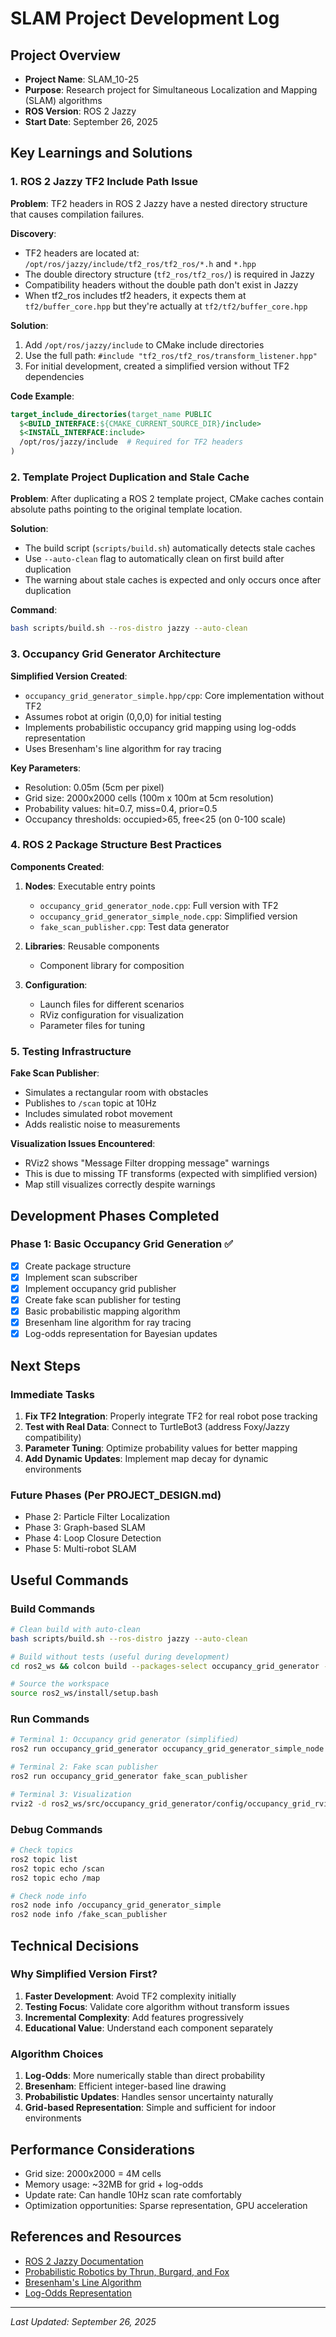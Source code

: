 # SLAM Project Development Log

## Project Overview
- **Project Name**: SLAM_10-25
- **Purpose**: Research project for Simultaneous Localization and Mapping (SLAM) algorithms
- **ROS Version**: ROS 2 Jazzy
- **Start Date**: September 26, 2025

## Key Learnings and Solutions

### 1. ROS 2 Jazzy TF2 Include Path Issue
**Problem**: TF2 headers in ROS 2 Jazzy have a nested directory structure that causes compilation failures.

**Discovery**:
- TF2 headers are located at: `/opt/ros/jazzy/include/tf2_ros/tf2_ros/*.h` and `*.hpp`
- The double directory structure (`tf2_ros/tf2_ros/`) is required in Jazzy
- Compatibility headers without the double path don't exist in Jazzy
- When tf2_ros includes tf2 headers, it expects them at `tf2/buffer_core.hpp` but they're actually at `tf2/tf2/buffer_core.hpp`

**Solution**:
1. Add `/opt/ros/jazzy/include` to CMake include directories
2. Use the full path: `#include "tf2_ros/tf2_ros/transform_listener.hpp"`
3. For initial development, created a simplified version without TF2 dependencies

**Code Example**:
```cmake
target_include_directories(target_name PUBLIC
  $<BUILD_INTERFACE:${CMAKE_CURRENT_SOURCE_DIR}/include>
  $<INSTALL_INTERFACE:include>
  /opt/ros/jazzy/include  # Required for TF2 headers
)
```

### 2. Template Project Duplication and Stale Cache
**Problem**: After duplicating a ROS 2 template project, CMake caches contain absolute paths pointing to the original template location.

**Solution**:
- The build script (`scripts/build.sh`) automatically detects stale caches
- Use `--auto-clean` flag to automatically clean on first build after duplication
- The warning about stale caches is expected and only occurs once after duplication

**Command**:
```bash
bash scripts/build.sh --ros-distro jazzy --auto-clean
```

### 3. Occupancy Grid Generator Architecture
**Simplified Version Created**:
- `occupancy_grid_generator_simple.hpp/cpp`: Core implementation without TF2
- Assumes robot at origin (0,0,0) for initial testing
- Implements probabilistic occupancy grid mapping using log-odds representation
- Uses Bresenham's line algorithm for ray tracing

**Key Parameters**:
- Resolution: 0.05m (5cm per pixel)
- Grid size: 2000x2000 cells (100m x 100m at 5cm resolution)
- Probability values: hit=0.7, miss=0.4, prior=0.5
- Occupancy thresholds: occupied>65, free<25 (on 0-100 scale)

### 4. ROS 2 Package Structure Best Practices
**Components Created**:
1. **Nodes**: Executable entry points
   - `occupancy_grid_generator_node.cpp`: Full version with TF2
   - `occupancy_grid_generator_simple_node.cpp`: Simplified version
   - `fake_scan_publisher.cpp`: Test data generator

2. **Libraries**: Reusable components
   - Component library for composition

3. **Configuration**:
   - Launch files for different scenarios
   - RViz configuration for visualization
   - Parameter files for tuning

### 5. Testing Infrastructure
**Fake Scan Publisher**:
- Simulates a rectangular room with obstacles
- Publishes to `/scan` topic at 10Hz
- Includes simulated robot movement
- Adds realistic noise to measurements

**Visualization Issues Encountered**:
- RViz2 shows "Message Filter dropping message" warnings
- This is due to missing TF transforms (expected with simplified version)
- Map still visualizes correctly despite warnings

## Development Phases Completed

### Phase 1: Basic Occupancy Grid Generation ✅
- [x] Create package structure
- [x] Implement scan subscriber
- [x] Implement occupancy grid publisher
- [x] Create fake scan publisher for testing
- [x] Basic probabilistic mapping algorithm
- [x] Bresenham line algorithm for ray tracing
- [x] Log-odds representation for Bayesian updates

## Next Steps

### Immediate Tasks
1. **Fix TF2 Integration**: Properly integrate TF2 for real robot pose tracking
2. **Test with Real Data**: Connect to TurtleBot3 (address Foxy/Jazzy compatibility)
3. **Parameter Tuning**: Optimize probability values for better mapping
4. **Add Dynamic Updates**: Implement map decay for dynamic environments

### Future Phases (Per PROJECT_DESIGN.md)
- Phase 2: Particle Filter Localization
- Phase 3: Graph-based SLAM
- Phase 4: Loop Closure Detection
- Phase 5: Multi-robot SLAM

## Useful Commands

### Build Commands
```bash
# Clean build with auto-clean
bash scripts/build.sh --ros-distro jazzy --auto-clean

# Build without tests (useful during development)
cd ros2_ws && colcon build --packages-select occupancy_grid_generator --cmake-args -DBUILD_TESTING=OFF

# Source the workspace
source ros2_ws/install/setup.bash
```

### Run Commands
```bash
# Terminal 1: Occupancy grid generator (simplified)
ros2 run occupancy_grid_generator occupancy_grid_generator_simple_node

# Terminal 2: Fake scan publisher
ros2 run occupancy_grid_generator fake_scan_publisher

# Terminal 3: Visualization
rviz2 -d ros2_ws/src/occupancy_grid_generator/config/occupancy_grid_rviz.rviz
```

### Debug Commands
```bash
# Check topics
ros2 topic list
ros2 topic echo /scan
ros2 topic echo /map

# Check node info
ros2 node info /occupancy_grid_generator_simple
ros2 node info /fake_scan_publisher
```

## Technical Decisions

### Why Simplified Version First?
1. **Faster Development**: Avoid TF2 complexity initially
2. **Testing Focus**: Validate core algorithm without transform issues
3. **Incremental Complexity**: Add features progressively
4. **Educational Value**: Understand each component separately

### Algorithm Choices
1. **Log-Odds**: More numerically stable than direct probability
2. **Bresenham**: Efficient integer-based line drawing
3. **Probabilistic Updates**: Handles sensor uncertainty naturally
4. **Grid-based Representation**: Simple and sufficient for indoor environments

## Performance Considerations
- Grid size: 2000x2000 = 4M cells
- Memory usage: ~32MB for grid + log-odds
- Update rate: Can handle 10Hz scan rate comfortably
- Optimization opportunities: Sparse representation, GPU acceleration

## References and Resources
- [ROS 2 Jazzy Documentation](https://docs.ros.org/en/jazzy/)
- [Probabilistic Robotics by Thrun, Burgard, and Fox](http://www.probabilistic-robotics.org/)
- [Bresenham's Line Algorithm](https://en.wikipedia.org/wiki/Bresenham%27s_line_algorithm)
- [Log-Odds Representation](https://en.wikipedia.org/wiki/Logit)

---
*Last Updated: September 26, 2025*
